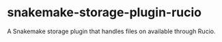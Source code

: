 # snakemake-storage-plugin-rucio
A Snakemake storage plugin that handles files on available through Rucio.
